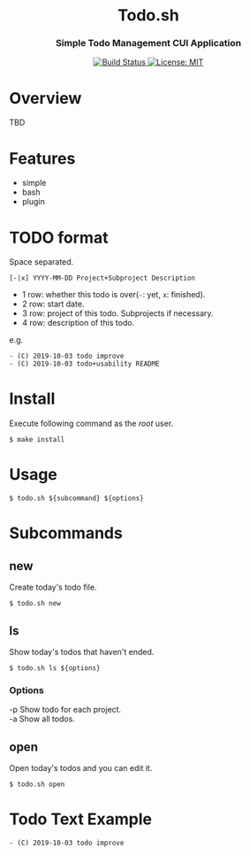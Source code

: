 <h1 align="center">Todo.sh</h1>
<h3 align="center">Simple Todo Management CUI Application</h3>

<p align="center">
 <a href="https://travis-ci.com/utam0k/todo.sh">
   <img src="https://travis-ci.com/utam0k/todo.sh.svg?token=oEU9eveDCuSJtEKxsBNy&branch=master" alt="Build Status">
 </a>
 <a href="LICENSE">
  <img src="https://img.shields.io/badge/license-MIT-blue.svg" alt="License: MIT">
 </a>
</p>

# Overview 
TBD

# Features
- simple
- bash
- plugin

# TODO format
Space separated.
```
[-|x] YYYY-MM-DD Project+Subproject Description
```
- 1 row: whether this todo is over(`-`: yet, `x`: finished).
- 2 row: start date.
- 3 row: project of this todo. Subprojects if necessary.
- 4 row: description of this todo.

e.g.
```
- (C) 2019-10-03 todo improve
- (C) 2019-10-03 todo+usability README
```


# Install
Execute following command as the *root* user.
```
$ make install 
```

# Usage
```
$ todo.sh ${subcommand} ${options}
```

# Subcommands
## new
Create today's todo file.
```
$ todo.sh new
```

## ls
Show today's todos that haven't ended.
```
$ todo.sh ls ${options}
```

### Options
-p  Show todo for each project.  
-a  Show all todos.

## open
Open today's todos and you can edit it.
```
$ todo.sh open
```


# Todo Text Example
```
- (C) 2019-10-03 todo improve
```
